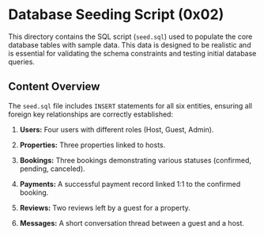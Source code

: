 # Database Seeding Script (0x02)

This directory contains the SQL script (`seed.sql`) used to populate the core database tables with sample data. This data is designed to be realistic and is essential for validating the schema constraints and testing initial database queries.

## Content Overview

The `seed.sql` file includes `INSERT` statements for all six entities, ensuring all foreign key relationships are correctly established:

1. **Users:** Four users with different roles (Host, Guest, Admin).

2. **Properties:** Three properties linked to hosts.

3. **Bookings:** Three bookings demonstrating various statuses (confirmed, pending, canceled).

4. **Payments:** A successful payment record linked 1:1 to the confirmed booking.

5. **Reviews:** Two reviews left by a guest for a property.

6. **Messages:** A short conversation thread between a guest and a host.